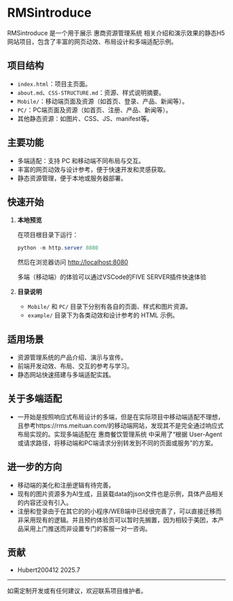 # RMSintroduce

RMSintroduce 是一个用于展示 惠商资源管理系统 相关介绍和演示效果的静态H5网站项目，包含了丰富的网页动效、布局设计和多端适配示例。

## 项目结构

- `index.html`：项目主页面。
- `about.md`、`CSS-STRUCTURE.md`：资源、样式说明摘要。
- `Mobile/`：移动端页面及资源（如首页、登录、产品、新闻等）。
- `PC/`：PC端页面及资源（如首页、注册、产品、新闻等）。
- 其他静态资源：如图片、CSS、JS、manifest等。

## 主要功能

- 多端适配：支持 PC 和移动端不同布局与交互。
- 丰富的网页动效与设计参考，便于快速开发和灵感获取。
- 静态资源管理，便于本地或服务器部署。

## 快速开始

1. **本地预览**

   在项目根目录下运行：

   ```powershell
   python -m http.server 8080
   ```

   然后在浏览器访问 [http://localhost:8080](http://localhost:8080)

   多端（移动端）的体验可以通过VSCode的FIVE SERVER插件快速体验

2. **目录说明**

   - `Mobile/` 和 `PC/` 目录下分别有各自的页面、样式和图片资源。
   - `example/` 目录下为各类动效和设计参考的 HTML 示例。

## 适用场景

- 资源管理系统的产品介绍、演示与宣传。
- 前端开发动效、布局、交互的参考与学习。
- 静态网站快速搭建与多端适配实践。

## 关于多端适配

- 一开始是按照响应式布局设计的多端，但是在实际项目中移动端适配不理想，且参考https://rms.meituan.com/的移动端网站，发现其不是完全通过响应式布局实现的。实现多端适配在 惠商餐饮管理系统 中采用了“根据 User-Agent 或请求路径，将移动端和PC端请求分别转发到不同的页面或服务”的方案。

## 进一步的方向

- 移动端的美化和注册逻辑有待完善。
- 现有的图片资源多为AI生成，且装载data的json文件也是示例，具体产品相关的内容还没有引入。
- 注册和登录由于在其它的的小程序/WEB端中已经很完善了，可以直接迁移而非采用现有的逻辑。并且预约体验页可以暂时先搁置，因为相较于美团，本产品采用上门推送而非设置专门的客服一对一咨询。

## 贡献

- Hubert200412 2025.7

---

如需定制开发或有任何建议，欢迎联系项目维护者。